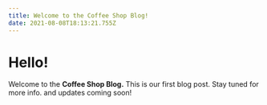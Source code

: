 ```yaml
---
title: Welcome to the Coffee Shop Blog!
date: 2021-08-08T18:13:21.755Z
---
```

# Hello!

Welcome to the **Coffee Shop Blog.** This is our first blog post. Stay tuned for more info. and updates coming soon!